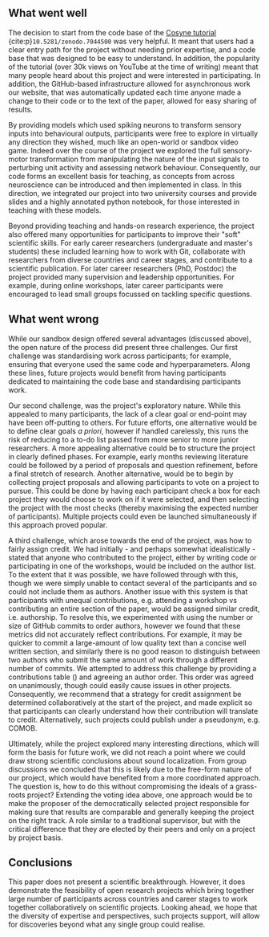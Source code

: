 ## What went well

The decision to start from the code base of the [Cosyne tutorial](https://neural-reckoning.github.io/cosyne-tutorial-2022/) {cite:p}`10.5281/zenodo.7044500` was very helpful. It meant that users had a clear entry path for the project without needing prior expertise, and a code base that was designed to be easy to understand. In addition, the popularity of the tutorial (over 30k views on YouTube at the time of writing) meant that many people heard about this project and were interested in participating. In addition, the GitHub-based infrastructure allowed for asynchronous work our website, that was automatically updated each time anyone made a change to their code or to the text of the paper, allowed for easy sharing of results. 

By providing models which used spiking neurons to transform sensory inputs into behavioural outputs, participants were free to explore in virtually any direction they wished, much like an open-world or sandbox video game. Indeed over the course of the project we explored the full sensory-motor transformation from manipulating the nature of the input signals to perturbing unit activity and assessing network behaviour. Consequently, our code forms an excellent basis for teaching, as concepts from across neuroscience can be introduced and then implemented in class. In this direction, we integrated our project into two university courses and provide slides and a highly annotated python notebook, for those interested in teaching with these models.  

Beyond providing teaching and hands-on research experience, the project also offered many opportunities for participants to improve their "soft" scientific skills. For early career researchers (undergraduate and master's students) these included learning how to work with Git, collaborate with researchers from diverse countries and career stages, and contribute to a scientific publication. For later career researchers (PhD, Postdoc) the project provided many supervision and leadership opportunities. For example, during online workshops, later career participants were encouraged to lead small groups focussed on tackling specific questions.  

## What went wrong
While our sandbox design offered several advantages (discussed above), the open nature of the process did present three challenges. Our first challenge was standardising work across participants; for example, ensuring that everyone used the same code and hyperparameters. Along these lines, future projects would benefit from having participants dedicated to maintaining the code base and standardising participants work.

Our second challenge, was the project's exploratory nature. While this appealed to many participants, the lack of a clear goal or end-point may have been off-putting to others. For future efforts, one alternative would be to define clear goals *a priori*, however if handled carelessly, this runs the risk of reducing to a to-do list passed from more senior to more junior researchers. A more appealing alternative could be to structure the project in clearly defined phases. For example, early months reviewing literature could be followed by a period of proposals and question refinement, before a final stretch of research. Another alternative, would be to begin by collecting project proposals and allowing participants to vote on a project to pursue. This could be done by having each participant check a box for each project they would choose to work on if it were selected, and then selecting the project with the most checks (thereby maximising the expected number of participants). Multiple projects could even be launched simultaneously if this approach proved popular. 

A third challenge, which arose towards the end of the project, was how to fairly assign credit. We had initially - and perhaps somewhat idealistically - stated that anyone who contributed to the project, either by writing code or participating in one of the workshops, would be included on the author list. To the extent that it was possible, we have followed through with this, though we were simply unable to contact several of the participants and so could not include them as authors. Another issue with this system is that participants with unequal contributions, e.g. attending a workshop vs contributing an entire section of the paper, would be assigned similar credit, i.e. authorship. To resolve this, we experimented with using the number or size of GitHub commits to order authors, however we found that these metrics did not accurately reflect contributions. For example, it may be quicker to commit a large-amount of low quality text than a concise well written section, and similarly there is no good reason to distinguish between two authors who submit the same amount of work through a different number of commits. We attempted to address this challenge by providing a contributions table ([](#contributors)) and agreeing an author order. This order was agreed on unanimously, though could easily cause issues in other projects. Consequently, we recommend that a strategy for credit assignment be determined collaboratively at the start of the project, and made explicit so that participants can clearly understand how their contribution will translate to credit. Alternatively, such projects could publish under a pseudonym, e.g. COMOB.    

Ultimately, while the project explored many interesting directions, which will form the basis for future work, we did not reach a point where we could draw strong scientific conclusions about sound localization. From group discussions we concluded that this is likely due to the free-form nature of our project, which would have benefited from a more coordinated approach. The question is, how to do this without compromising the ideals of a grass-roots project? Extending the voting idea above, one approach would be to make the proposer of the democratically selected project responsible for making sure that results are comparable and generally keeping the project on the right track. A role similar to a traditional supervisor, but with the critical difference that they are elected by their peers and only on a project by project basis. 

## Conclusions

This paper does not present a scientific breakthrough. However, it does demonstrate the feasibility of open research projects which bring together large number of participants across countries and career stages to work together collaboratively on scientific projects. Looking ahead, we hope that the diversity of expertise and perspectives, such projects support, will allow for discoveries beyond what any single group could realise. 